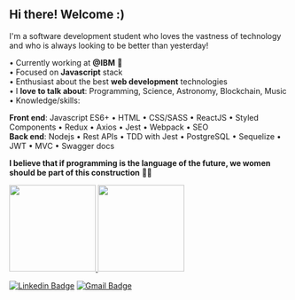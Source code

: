 ## Hi there! Welcome :)

I'm a software development student who loves the vastness of technology and who is always looking to be better than yesterday!

• Currently working at **@IBM** :blue_heart:
<br/>• Focused on **Javascript** stack
<br/>• Enthusiast about the best **web development** technologies
<br/>• I **love to talk about**: Programming, Science, Astronomy, Blockchain, Music
<br/>• Knowledge/skills:

**Front end**: Javascript ES6+ • HTML • CSS/SASS • ReactJS • Styled Components • Redux • Axios • Jest • Webpack • SEO <br/>
**Back end**: Nodejs • Rest APIs • TDD with Jest • PostgreSQL • Sequelize • JWT • MVC • Swagger docs

**I believe that if programming is the language of the future, we women should be part of this construction** 👩‍💻

<p>
  <a href="https://github.com/cunhasbia/github-readme-stats">
    <img
      height="156" 
      src="https://github-readme-stats.vercel.app/api?username=cunhasbia&count_private=true&show_icons=true&custom_title=Bianca's%20Github%20Stats&hide=issues&theme=vision-friendly-dark"
    />
  </a>
  
  <a href="https://github.com/cunhasbia/github-readme-stats">
    <img
      height="156"
      src="https://github-readme-stats.vercel.app/api/top-langs/?username=cunhasbia&&layout=compact&theme=vision-friendly-dark&langs_count=8)"
    />
  </a>
<p>
  
[![Linkedin Badge](https://img.shields.io/badge/-Linkedin:%20@biancascunha-6A5ACD?style=flat-square&logo=Linkedin&logoColor=white&link=https://www.linkedin.com/in/biancascunha/)](https://www.linkedin.com/in/biancascunha/) [![Gmail Badge](https://img.shields.io/badge/-Email:%20biancunha@gmail.com-6A5ACD?style=flat-square&logo=Gmail&logoColor=white&link=mailto:biancunha@gmail.com)](mailto:biancunha@gmail.com)

